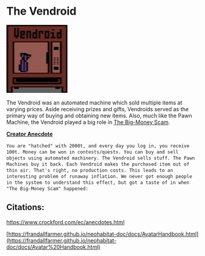 # The Vendroid
![](https://raw.githubusercontent.com/frandallfarmer/neohabitat-doc/master/docs/images/vendo.png "Vendroid")

The Vendroid was an automated machine which sold multiple items at varying prices. Aside receiving prizes and gifts, Vendroids served as the primary way of buying and obtaining new items. Also, much like the Pawn Machine, the Vendroid played a big role in [The Big-Money Scam](https://www.crockford.com/ec/anecdotes.html#scam).

**[Creator Anecdote](https://www.crockford.com/ec/anecdotes.html)**
~~~~
You are "hatched" with 2000t, and every day you log in, you receive 100t. Money can be won in contests/quests. You can buy and sell objects using automated machinery. The Vendroid sells stuff. The Pawn Machines buy it back. Each Vendroid makes the purchased item out of thin air. That's right, no production costs. This leads to an interesting problem of runaway inflation. We never got enough people in the system to understand this effect, but got a taste of in when "The Big-Money Scam" happened:
~~~~

## Citations:
https://www.crockford.com/ec/anecdotes.html

[https://frandallfarmer.github.io/neohabitat-doc/docs/AvatarHandbook.html](https://frandallfarmer.github.io/neohabitat-doc/docs/Avatar%20Handbook.html)
